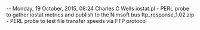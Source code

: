 -- Monday, 19 October, 2015, 08:24 Charles C Wells
iostat.pl - PERL probe to gather iostat metrics and publish to the Nimsoft bus
ftp_response_1.02.zip - PERL probe to test file transfer speeds via FTP protocol
